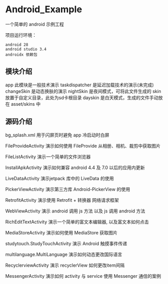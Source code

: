 # Android_Example

一个简单的 android 示例工程

项目运行环境：

    android 28
    android studio 3.4
    androidx 依赖包

## 模块介绍

app     此模块是一般技术演示
taskdispatcher  是延迟加载技术的演示(未完成)
changeSkin      是动态换肤的演示
    nightSkin   是夜间模式，可将此文件生成的 skin 放置于自定义目录，此处为sd卡根目录
    dayskin     是白天模式，生成的文件手动放在 asset/skins 中

## 源码介绍

bg_splash.xml       用于闪屏页时避免 app 冷启动时白屏

FileProvideActivity 演示如何使用 FileProvide 从相册、相机、裁剪中获取图片

FileListActivity    演示一个简单的文件浏览器

InstallApkActivity  演示如何兼容 android 4.4 及 7.0 以后的应用内更新

LiveDataActivity    演示jetpack 库中的 LiveData 的使用

PickerViewActivity  演示第三方库  Android-PickerView  的使用

RetrofitActivity    演示使用 Retrofit + 转换器 网络请求框架

WebViewActivity     演示 android 调用 js 方法 以及 js 调用 android 方法

RichEditTextActivity    演示一个简单的富文本编辑器, 以及富文本如何点击

MediaStoreActivity  演示如何使用 MediaStore 获取图片

studytouch.StudyTouchActivity   演示 Android 触摸事件传递

multilanguage.MultiLanguage     演示如何动态更改国际语言

RecyclerviewActivity    演示 recyclerView 如何更改item间隔

MessengerActivity       演示如何 activity 与 service 使用 Messenger 通信的案例

